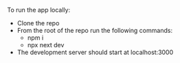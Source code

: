 To run the app locally: 

- Clone the repo
- From the root of the repo run the following commands:
  - npm i
  - npx next dev
- The development server should start at localhost:3000
